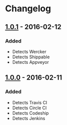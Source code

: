 # Changelog


## [1.0.1] - 2016-02-12
### Added
- Detects Wercker
- Detects Shippable
- Detects Appveyor


## [1.0.0] - 2016-02-11
### Added
- Detects Travis CI
- Detects Circle CI
- Detects Codeship
- Detects Jenkins


[1.0.0]: https://github.com/matthiasmullie/ci-environment/compare/ab538de31ace283fcbe74e4d66a67d0c229af5a1...1.0.0
[1.0.1]: https://github.com/matthiasmullie/ci-environment/compare/1.0.0...1.0.1
